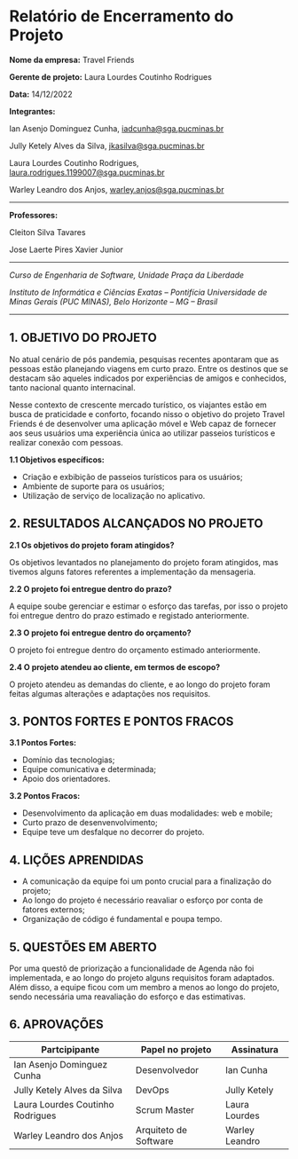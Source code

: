 # Relatório de Encerramento do Projeto

**Nome da empresa:** Travel Friends

**Gerente de projeto:** Laura Lourdes Coutinho Rodrigues

**Data:** 14/12/2022

**Integrantes:**

Ian Asenjo Dominguez Cunha, iadcunha@sga.pucminas.br

Jully Ketely Alves da Silva, jkasilva@sga.pucminas.br

Laura Lourdes Coutinho Rodrigues, laura.rodrigues.1199007@sga.pucminas.br

Warley Leandro dos Anjos, warley.anjos@sga.pucminas.br

---

**Professores:**

Cleiton Silva Tavares

Jose Laerte Pires Xavier Junior

---

_Curso de Engenharia de Software, Unidade Praça da Liberdade_

_Instituto de Informática e Ciências Exatas – Pontifícia Universidade de Minas Gerais (PUC MINAS), Belo Horizonte – MG – Brasil_

---
## 1. OBJETIVO DO PROJETO

No atual cenário de pós pandemia, pesquisas recentes apontaram que as pessoas estão planejando viagens em curto prazo. Entre os destinos que se destacam são aqueles indicados por experiências de amigos e conhecidos, tanto nacional quanto internacinal.

Nesse contexto de crescente mercado turístico, os viajantes estão em busca de praticidade e conforto, focando nisso o objetivo do projeto Travel Friends é de desenvolver uma aplicação móvel e Web capaz de fornecer aos seus usuários uma experiência única ao utilizar passeios turísticos e realizar conexão com pessoas.

**1.1 Objetivos específicos:** 

- Criação e exbibição de passeios turísticos para os usuários;
- Ambiente de suporte para os usuários;
- Utilização de serviço de localização no aplicativo.

## 2. RESULTADOS ALCANÇADOS NO PROJETO

**2.1 Os objetivos do projeto foram atingidos?** 

 Os objetivos levantados no planejamento do projeto foram atingidos, mas tivemos alguns fatores referentes a implementação da mensageria.

**2.2 O projeto foi entregue dentro do prazo?** 

 A equipe soube gerenciar e estimar o esforço das tarefas, por isso o projeto foi entregue dentro do prazo estimado e registado anteriormente.

**2.3 O projeto foi entregue dentro do orçamento?** 

 O projeto foi entregue dentro do orçamento estimado anteriormente.

**2.4 O projeto atendeu ao cliente, em termos de escopo?**

 O projeto atendeu as demandas do cliente, e ao longo do projeto foram feitas algumas alterações e adaptações nos requisitos.

## 3. PONTOS FORTES E PONTOS FRACOS

**3.1 Pontos Fortes:**
- Domínio das tecnologias;
- Equipe comunicativa e determinada;
- Apoio dos orientadores.

**3.2 Pontos Fracos:**
- Desenvolvimento da aplicação em duas modalidades: web e mobile;
- Curto prazo de desenvenvolvimento;
- Equipe teve um desfalque no decorrer do projeto.

## 4. LIÇÕES APRENDIDAS
 
  - A comunicação da equipe foi um ponto crucial para a finalização do projeto;
  - Ao longo do projeto é necessário reavaliar o esforço por conta de fatores externos;
  - Organização de código é fundamental e poupa tempo.

## 5. QUESTÕES EM ABERTO

Por uma questõ de priorização a funcionalidade de Agenda não foi implementada, e ao longo do projeto alguns requisitos foram adaptados. Além disso, a equipe ficou com  um membro a menos ao longo do projeto, sendo necessária uma reavaliação do esforço e das estimativas.
## 6. APROVAÇÕES

| Partcipipante | Papel no projeto | Assinatura |
| --- | --- | --- |
| Ian Asenjo Dominguez Cunha | Desenvolvedor | Ian Cunha    |
| Jully Ketely Alves da Silva | DevOps | Jully Ketely    | 
| Laura Lourdes Coutinho Rodrigues | Scrum Master | Laura Lourdes   |
| Warley Leandro dos Anjos | Arquiteto de Software | Warley Leandro  |
